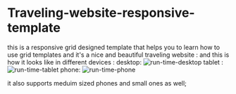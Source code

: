 # Traveling-website-responsive-template
this is a responsive grid designed template that helps you to learn how to use grid templates and it's a nice and beautiful traveling website :
and this is how it looks like in different devices :
desktop:
![run-time-desktop](https://github.com/Mahdi-Khorshidi-26/Traveling-website-responsive-template/assets/150541211/7e547410-19af-4f5f-af3e-594a78958439)
tablet :
![run-time-tablet](https://github.com/Mahdi-Khorshidi-26/Traveling-website-responsive-template/assets/150541211/1c48b2d1-79fc-4a30-948f-e5dec0311b9e)
phone:
![run-time-phone](https://github.com/Mahdi-Khorshidi-26/Traveling-website-responsive-template/assets/150541211/50d7a508-d6bd-4ce7-9cea-918813e6508c)

it also supports meduim sized phones and small ones as well;
